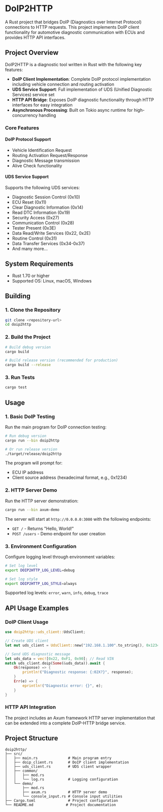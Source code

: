 # DoIP2HTTP

A Rust project that bridges DoIP (Diagnostics over Internet Protocol) connections to HTTP requests. This project implements DoIP client functionality for automotive diagnostic communication with ECUs and provides HTTP API interfaces.

## Project Overview

DoIP2HTTP is a diagnostic tool written in Rust with the following key features:

- **DoIP Client Implementation**: Complete DoIP protocol implementation including vehicle connection and routing activation
- **UDS Service Support**: Full implementation of UDS (Unified Diagnostic Services) service set
- **HTTP API Bridge**: Exposes DoIP diagnostic functionality through HTTP interfaces for easy integration
- **Asynchronous Processing**: Built on Tokio async runtime for high-concurrency handling

### Core Features

#### DoIP Protocol Support
- Vehicle Identification Request
- Routing Activation Request/Response
- Diagnostic Message transmission
- Alive Check functionality

#### UDS Service Support
Supports the following UDS services:
- Diagnostic Session Control (0x10)
- ECU Reset (0x11)
- Clear Diagnostic Information (0x14)
- Read DTC Information (0x19)
- Security Access (0x27)
- Communication Control (0x28)
- Tester Present (0x3E)
- Data Read/Write Services (0x22, 0x2E)
- Routine Control (0x31)
- Data Transfer Services (0x34-0x37)
- And many more...

## System Requirements

- Rust 1.70 or higher
- Supported OS: Linux, macOS, Windows

## Building

### 1. Clone the Repository

```bash
git clone <repository-url>
cd doip2http
```

### 2. Build the Project

```bash
# Build debug version
cargo build

# Build release version (recommended for production)
cargo build --release
```

### 3. Run Tests

```bash
cargo test
```

## Usage

### 1. Basic DoIP Testing

Run the main program for DoIP connection testing:

```bash
# Run debug version
cargo run --bin doip2http

# Or run release version
./target/release/doip2http
```

The program will prompt for:
- ECU IP address
- Client source address (hexadecimal format, e.g., 0x1234)

### 2. HTTP Server Demo

Run the HTTP server demonstration:

```bash
cargo run --bin axum-demo
```

The server will start at `http://0.0.0.0:3000` with the following endpoints:
- `GET /` - Returns "Hello, World!"
- `POST /users` - Demo endpoint for user creation

### 3. Environment Configuration

Configure logging level through environment variables:

```bash
# Set log level
export DOIP2HTTP_LOG_LEVEL=debug

# Set log style
export DOIP2HTTP_LOG_STYLE=always
```

Supported log levels: `error`, `warn`, `info`, `debug`, `trace`

## API Usage Examples

### DoIP Client Usage

```rust
use doip2http::uds_client::UdsClient;

// Create UDS client
let mut uds_client = UdsClient::new("192.168.1.100".to_string(), 0x1234);

// Send UDS diagnostic message
let uds_data = vec![0x22, 0xF1, 0x90]; // Read VIN
match uds_client.doip(Some(&uds_data)).await {
    Ok(response) => {
        println!("Diagnostic response: {:02X?}", response);
    }
    Err(e) => {
        eprintln!("Diagnostic error: {}", e);
    }
}
```

### HTTP API Integration

The project includes an Axum framework HTTP server implementation that can be extended into a complete DoIP-HTTP bridge service.

## Project Structure

```
doip2http/
├── src/
│   ├── main.rs              # Main program entry
│   ├── doip_client.rs       # DoIP client implementation
│   ├── uds_client.rs        # UDS client wrapper
│   ├── common/
│   │   ├── mod.rs
│   │   └── log.rs           # Logging configuration
│   └── demo/
│       ├── mod.rs
│       ├── axum.rs          # HTTP server demo
│       └── console_input.rs # Console input utilities
├── Cargo.toml               # Project configuration
└── README.md               # Project documentation
```